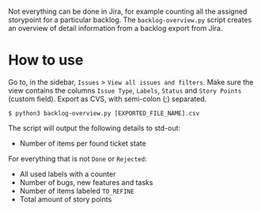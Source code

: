 Not everything can be done in Jira, for example counting all the assigned storypoint for a particular backlog.
The `backlog-overview.py` script creates an overview of detail information from a backlog export from Jira.

# How to use
Go to, in the sidebar, `Issues` > `View all issues and filters`.
Make sure the view contains the columns `Issue Type`, `Labels`, `Status` and `Story Points` (custom field).
Export as CVS, with semi-colon (;) separated.

```
$ python3 backlog-overview.py [EXPORTED_FILE_NAME].csv
```

The script will output the following details to std-out:
* Number of items per found ticket state

For everything that is not `Done` or `Rejected`:
* All used labels with a counter
* Number of bugs, new features and tasks
* Number of items labeled `TO_REFINE`
* Total amount of story points
